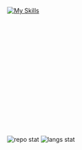 [![My Skills](https://skillicons.dev/icons?i=instagram,gmail,r&perline=6)](https://skillicons.dev)

<svg width="256" height="256" viewBox="0 0 256 256" fill="none" xmlns="https://upload.wikimedia.org/wikipedia/commons/3/33/HolyC_Logo.svg">
<svg width="256" height="256" viewBox="0 0 256 256" fill="none" xmlns="http://www.w3.org/2000/svg">

![repo stat](https://github-readme-stats.vercel.app/api?username=bsyRui&theme=dark&show_icons=true&count_private=true&count_private=true&border_color=000000&bg_color=101010)
![langs stat](https://github-readme-stats.vercel.app/api/top-langs/?username=bsyRui&theme=dark&langs_count=10&layout=compact&exclude_repo=SR-Tools,ScriptFunctions&hide=Pascal&border_color=000000&bg_color=101010)
